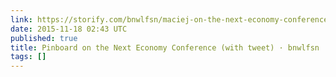```yaml
---
link: https://storify.com/bnwlfsn/maciej-on-the-next-economy-conference
date: 2015-11-18 02:43 UTC
published: true
title: Pinboard on the Next Economy Conference (with tweet) · bnwlfsn · Storify
tags: []
---
```



